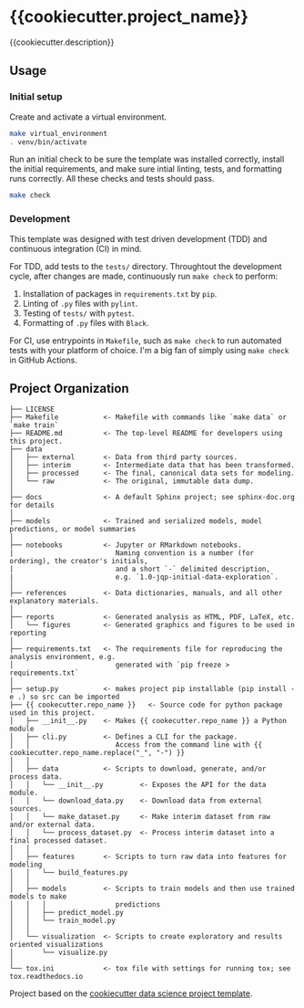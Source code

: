# {{cookiecutter.project_name}}

{{cookiecutter.description}}

## Usage

### Initial setup

Create and activate a virtual environment.

```bash
make virtual_environment
. venv/bin/activate
```

Run an initial check to be sure the template was installed correctly, install the initial requirements,
and make sure intial linting, tests, and formatting runs correctly. All these checks and tests should pass.

```bash
make check
```

### Development

This template was designed with test driven development (TDD) and continuous integration (CI) in mind.

For TDD, add tests to the `tests/` directory.
Throughtout the development cycle, after changes are made, continuously run `make check` to perform:

  1. Installation of packages in `requirements.txt` by `pip`.
  2. Linting of `.py` files with `pylint`.
  3. Testing of `tests/` with `pytest`.
  4. Formatting of `.py` files with `Black`.

For CI, use entrypoints in `Makefile`, such as `make check` to run automated tests with your platform of choice.
I'm a big fan of simply using `make check` in GitHub Actions.

## Project Organization

```text
├── LICENSE
├── Makefile           <- Makefile with commands like `make data` or `make train`
├── README.md          <- The top-level README for developers using this project.
├── data
│   ├── external       <- Data from third party sources.
│   ├── interim        <- Intermediate data that has been transformed.
│   ├── processed      <- The final, canonical data sets for modeling.
│   └── raw            <- The original, immutable data dump.
│
├── docs               <- A default Sphinx project; see sphinx-doc.org for details
│
├── models             <- Trained and serialized models, model predictions, or model summaries
│
├── notebooks          <- Jupyter or RMarkdown notebooks.
|                         Naming convention is a number (for ordering), the creator's initials,
|                         and a short `-` delimited description,
|                         e.g. `1.0-jqp-initial-data-exploration`.
│
├── references         <- Data dictionaries, manuals, and all other explanatory materials.
│
├── reports            <- Generated analysis as HTML, PDF, LaTeX, etc.
│   └── figures        <- Generated graphics and figures to be used in reporting
│
├── requirements.txt   <- The requirements file for reproducing the analysis environment, e.g.
│                         generated with `pip freeze > requirements.txt`
│
├── setup.py           <- makes project pip installable (pip install -e .) so src can be imported
├── {{ cookecutter.repo_name }}   <- Source code for python package used in this project.
│   ├── __init__.py    <- Makes {{ cookecutter.repo_name }} a Python module
│   ├── cli.py         <- Defines a CLI for the package. 
│   │                     Access from the command line with {{ cookiecutter.repo_name.replace("_", "-") }}
│   │
│   ├── data           <- Scripts to download, generate, and/or process data.
│   │   └── __init__.py         <- Exposes the API for the data module.
│   │   └── download_data.py    <- Download data from external sources.
│   │   └── make_dataset.py     <- Make interim dataset from raw and/or external data.
│   │   └── process_dataset.py  <- Process interim dataset into a final processed dataset.
│   │
│   ├── features       <- Scripts to turn raw data into features for modeling
│   │   └── build_features.py
│   │
│   ├── models         <- Scripts to train models and then use trained models to make
│   │   │                 predictions
│   │   ├── predict_model.py
│   │   └── train_model.py
│   │
│   └── visualization  <- Scripts to create exploratory and results oriented visualizations
│       └── visualize.py
│
└── tox.ini            <- tox file with settings for running tox; see tox.readthedocs.io
```

Project based on the [cookiecutter data science project template][def].

[def]: https://github.com/trev-f/cookiecutter-data-science
